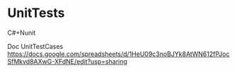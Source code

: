 # UnitTests
C#+Nunit

Doc UnitTestCases
https://docs.google.com/spreadsheets/d/1HeU09c3noBJYk8AtWN612fPJocSfMkvd8AXwG-XFdNE/edit?usp=sharing
